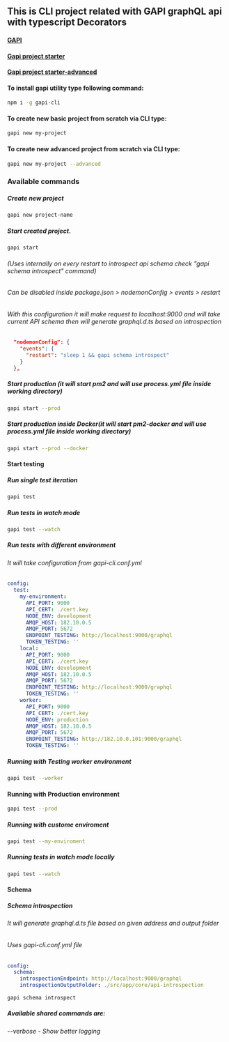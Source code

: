 ## This is CLI project related with GAPI graphQL api with typescript Decorators

#### [GAPI](https://github.com/Stradivario/gapi)

#### [Gapi project starter](https://github.com/Stradivario/gapi-starter)
#### [Gapi project starter-advanced](https://github.com/Stradivario/gapi-starter-postgres-sequelize-rabbitmq)

#### To install gapi utility type following command:

```bash
npm i -g gapi-cli
```

#### To create new basic project from scratch via CLI type:

```bash
gapi new my-project
```

#### To create new advanced project from scratch via CLI type:

```bash
gapi new my-project --advanced
```


### Available commands

##### Create new project
```bash
gapi new project-name
```

##### Start created project.

```bash
gapi start
```

###### (Uses internally on every restart to introspect api schema check "gapi schema introspect" command)
###### Can be disabled inside package.json > nodemonConfig > events > restart
###### With this configuration it will make request to localhost:9000 and will take current API schema then will generate graphql.d.ts based on introspection

```json
  "nodemonConfig": {
    "events": {
      "restart": "sleep 1 && gapi schema introspect"
    }
  },
```

##### Start production (it will start pm2 and will use process.yml file inside working directory)
```bash
gapi start --prod
```


##### Start production inside Docker(it will start pm2-docker and will use process.yml file inside working directory)
```bash
gapi start --prod --docker
```



#### Start testing
##### Run single test iteration
```bash
gapi test
```

##### Run tests in watch mode

```bash
gapi test --watch
```

##### Run tests with different environment
###### It will take configuration from gapi-cli.conf.yml 
```yml
config:
  test:
    my-environment:
      API_PORT: 9000
      API_CERT: ./cert.key
      NODE_ENV: development
      AMQP_HOST: 182.10.0.5
      AMQP_PORT: 5672
      ENDPOINT_TESTING: http://localhost:9000/graphql
      TOKEN_TESTING: ''
    local:
      API_PORT: 9000
      API_CERT: ./cert.key
      NODE_ENV: development
      AMQP_HOST: 182.10.0.5
      AMQP_PORT: 5672
      ENDPOINT_TESTING: http://localhost:9000/graphql
      TOKEN_TESTING: ''
    worker:
      API_PORT: 9000
      API_CERT: ./cert.key
      NODE_ENV: production
      AMQP_HOST: 182.10.0.5
      AMQP_PORT: 5672
      ENDPOINT_TESTING: http://182.10.0.101:9000/graphql
      TOKEN_TESTING: ''
```
##### Running with Testing worker environment
```bash
gapi test --worker
```
#### Running with Production environment

```bash
gapi test --prod
```

##### Running with custome enviroment
```bash
gapi test --my-enviroment
```

##### Running tests in watch mode locally
```bash
gapi test --watch
```


#### Schema

##### Schema introspection
###### It will generate graphql.d.ts file based on given address and output folder
###### Uses gapi-cli.conf.yml file
```yml
config:
  schema:
    introspectionEndpoint: http://localhost:9000/graphql
    introspectionOutputFolder: ./src/app/core/api-introspection
```

```bash
gapi schema introspect
```


##### Available shared commands are: 
###### --verbose - Show better logging
